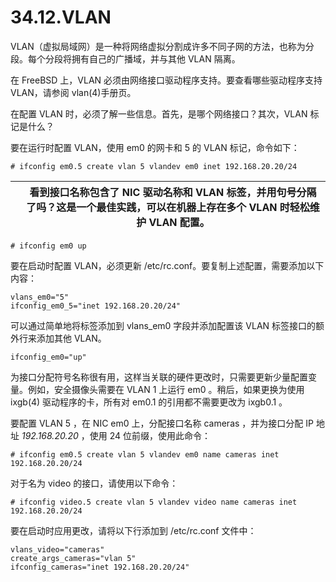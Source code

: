 # 34.12.VLAN

VLAN（虚拟局域网）是一种将网络虚拟分割成许多不同子网的方法，也称为分段。每个分段将拥有自己的广播域，并与其他 VLAN 隔离。

在 FreeBSD 上，VLAN 必须由网络接口驱动程序支持。要查看哪些驱动程序支持 VLAN，请参阅 vlan(4)手册页。

在配置 VLAN 时，必须了解一些信息。首先，是哪个网络接口？其次，VLAN 标记是什么？

要在运行时配置 VLAN，使用 em0 的网卡和 5 的 VLAN 标记，命令如下：

```
# ifconfig em0.5 create vlan 5 vlandev em0 inet 192.168.20.20/24
```

|  | 看到接口名称包含了 NIC 驱动名称和 VLAN 标签，并用句号分隔了吗？这是一个最佳实践，可以在机器上存在多个 VLAN 时轻松维护 VLAN 配置。 |
| -- | ----------------------------------------------------------------------------------------------------------------------------------- |

```
# ifconfig em0 up
```

要在启动时配置 VLAN，必须更新 /etc/rc.conf。要复制上述配置，需要添加以下内容：

```
vlans_em0="5"
ifconfig_em0_5="inet 192.168.20.20/24"
```

可以通过简单地将标签添加到 vlans_em0 字段并添加配置该 VLAN 标签接口的额外行来添加其他 VLAN。

```
ifconfig_em0="up"
```

为接口分配符号名称很有用，这样当关联的硬件更改时，只需要更新少量配置变量。例如，安全摄像头需要在 VLAN 1 上运行 em0 。稍后，如果更换为使用 ixgb(4) 驱动程序的卡，所有对 em0.1 的引用都不需要更改为 ixgb0.1 。

要配置 VLAN 5 ，在 NIC em0 上，分配接口名称 cameras ，并为接口分配 IP 地址 <em>192.168.20.20</em> ，使用 24 位前缀，使用此命令：

```
# ifconfig em0.5 create vlan 5 vlandev em0 name cameras inet 192.168.20.20/24
```

对于名为 video 的接口，请使用以下命令：

```
# ifconfig video.5 create vlan 5 vlandev video name cameras inet 192.168.20.20/24
```

要在启动时应用更改，请将以下行添加到 /etc/rc.conf 文件中：

```
vlans_video="cameras"
create_args_cameras="vlan 5"
ifconfig_cameras="inet 192.168.20.20/24"
```
